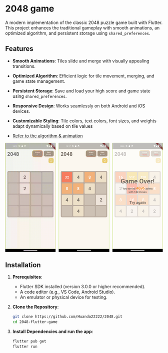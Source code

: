 # 2048 game

A modern implementation of the classic 2048 puzzle game built with Flutter. This project enhances the traditional gameplay with smooth animations, an optimized algorithm, and persistent storage using `shared_preferences`.

## Features

-   **Smooth Animations**: Tiles slide and merge with visually appealing transitions.
-   **Optimized Algorithm**: Efficient logic for tile movement, merging, and game state management.
-   **Persistent Storage**: Save and load your high score and game state using `shared_preferences`.
-   **Responsive Design**: Works seamlessly on both Android and iOS devices.
-   **Customizable Styling**: Tile colors, text colors, font sizes, and weights adapt dynamically based on tile values

-   [Refer to the algorithm & animation](https://www.youtube.com/watch?v=QEqLobOif3Y)

<div style="display: flex; justify-content: space-between;">
    <img src="assets/demo/demo_gif.gif" alt="demo app" width="32%" />
    <img src="assets/demo/Screenshot_1743657467.png" alt="demo app" width="32%" />
    <img src="assets/demo/Screenshot_1743656448.png" alt="demo app" width="32%" />
</div>

## Installation

1. **Prerequisites**:

    - Flutter SDK installed (version 3.0.0 or higher recommended).
    - A code editor (e.g., VS Code, Android Studio).
    - An emulator or physical device for testing.

2. **Clone the Repository**:

    ```bash
    git clone https://github.com/Huando22222/2048.git
    cd 2048-flutter-game
    ```

3. **Install Dependencies and run the app**:
    ```bash
    flutter pub get
    flutter run
    ```
